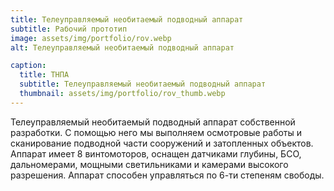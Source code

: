 ```yaml
---
title: Телеуправляемый необитаемый подводный аппарат
subtitle: Рабочий прототип
image: assets/img/portfolio/rov.webp
alt: Телеуправляемый необитаемый подводный аппарат

caption:
  title: ТНПА
  subtitle: Телеуправляемый необитаемый подводный аппарат
  thumbnail: assets/img/portfolio/rov_thumb.webp
---
```


Телеуправляемый необитаемый подводный аппарат собственной разработки. С помощью него мы выполняем осмотровые работы и сканирование подводной части сооружений и затопленных объектов. Аппарат имеет 8 винтомоторов, оснащен датчиками глубины, БСО, дальномерами, мощными светильниками и камерами высокого разрешения. Аппарат способен управляться по 6-ти степеням свободы.
